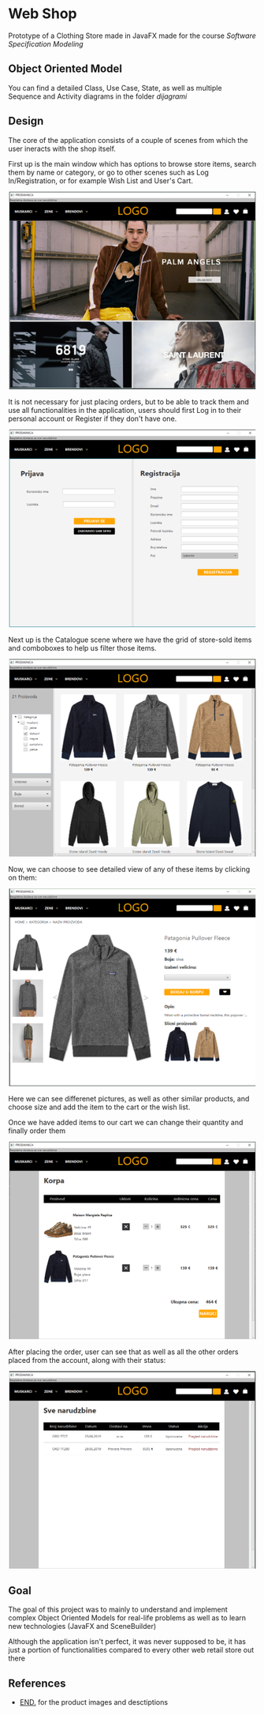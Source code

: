 

# Web Shop 
Prototype of a Clothing Store made in JavaFX made for the course _Software Specification Modeling_

## Object Oriented Model

You can find a detailed Class, Use Case, State, as well as multiple Sequence and Activity diagrams in the folder _dijagrami_

## Design

The core of the application consists of a couple of scenes from which the user ineracts with the shop itself.

First up is the main window which has options to browse store items, search them by name or category, or go to other scenes such as Log In/Registration, or for example Wish List and User's Cart.

<p align="center">
<img src="Slike/main.png" width="500" height="400" />
 </p>

It is not necessary for just placing orders, but to be able to track them and use all functionalities in the application, users should first Log in to their personal account or Register if they don't have one. 

<p align="center">
<img src="Slike/login.png" width="500" height="400"/>
</p>

Next up is the Catalogue scene where we have the grid of store-sold items and comboboxes to help us filter those items.

<p align="center">
<img src="Slike/catalogue.png" width="500" height="400" />
</p>

Now, we can choose to see detailed view of any of these items by clicking on them:

<p align="center">
<img src="Slike/item.png" width="500" height="400" />
</p>

Here we can see differenet pictures, as well as other similar products, and choose size and add the item to the cart or the wish list.

Once we have added items to our cart we can change their quantity and finally order them

<p align="center">
<img src="Slike/cart.png" width="500" height="400" />
</p>

After placing the order, user can see that as well as all the other orders placed from the account, along with their status:

<p align="center">
<img src="Slike/order.png" width="500" height="400" />
</p>


## Goal 

The goal of this project was to mainly to understand and implement complex Object Oriented Models for real-life problems as well as to learn new technologies (JavaFX and SceneBuilder)

Although the application isn't perfect, it was never supposed to be, it has just a portion of functionalities compared to every other web retail store out there

## References
 - [END.](https://www.endclothing.com/gb/) for the product images and desctiptions

